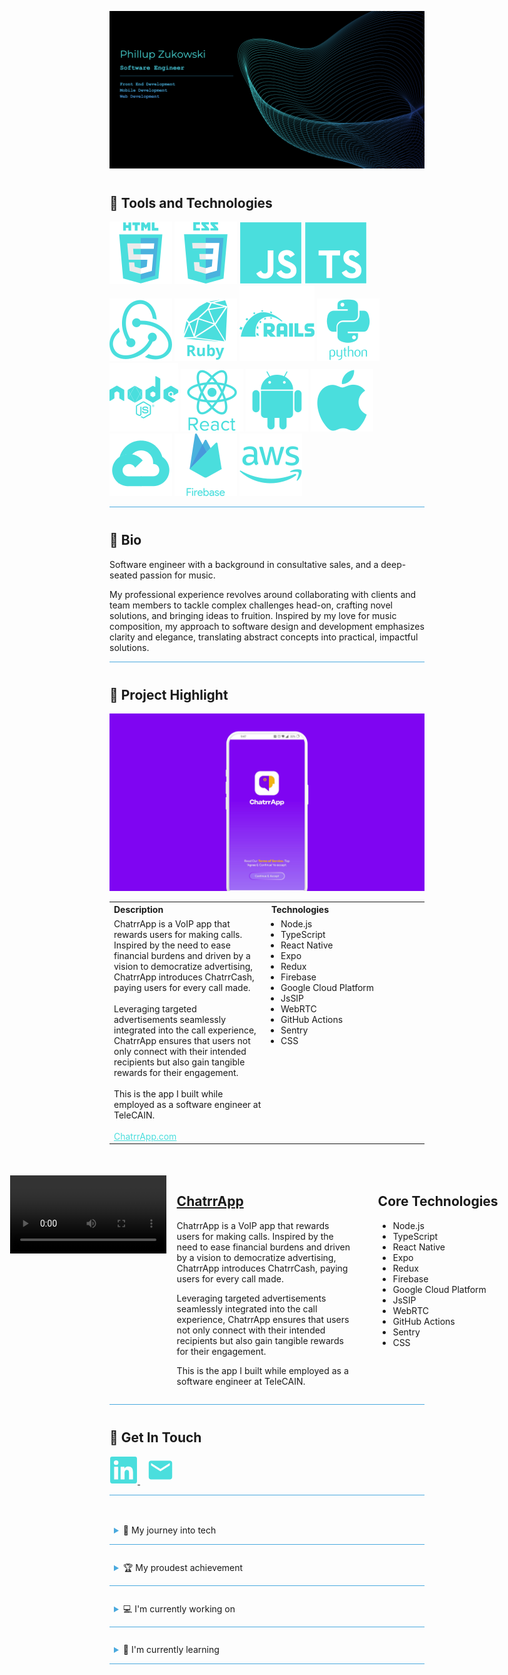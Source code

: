 ![Header](assets/header-image.png)

<span style="display: block; margin-top: 40px;"></span>

## 🤖 Tools and Technologies

![HTML](https://raw.githubusercontent.com/Phillupz/PhillupZ/main/assets/svg/HTML.svg)
![CSS](https://raw.githubusercontent.com/Phillupz/PhillupZ/main/assets/svg/CSS.svg)
![JS](https://raw.githubusercontent.com/Phillupz/PhillupZ/main/assets/svg/JS.svg)
![TS](https://raw.githubusercontent.com/Phillupz/PhillupZ/main/assets/svg/TS.svg)
![Redux](https://raw.githubusercontent.com/Phillupz/PhillupZ/main/assets/svg/Redux.svg)
![Ruby](https://raw.githubusercontent.com/Phillupz/PhillupZ/main/assets/svg/Ruby.svg)
![Rails](https://raw.githubusercontent.com/Phillupz/PhillupZ/main/assets/svg/Rails.svg)
![Python](https://raw.githubusercontent.com/Phillupz/PhillupZ/main/assets/svg/Python.svg)
![Node](https://raw.githubusercontent.com/Phillupz/PhillupZ/main/assets/svg/Node.svg)
![React](https://raw.githubusercontent.com/Phillupz/PhillupZ/main/assets/svg/React.svg)
![Android](https://raw.githubusercontent.com/Phillupz/PhillupZ/main/assets/svg/Android.svg)
![Apple](https://raw.githubusercontent.com/Phillupz/PhillupZ/main/assets/svg/Apple.svg)
![Google Cloud](https://raw.githubusercontent.com/Phillupz/PhillupZ/main/assets/svg/GCP.svg)
![Firebase](https://raw.githubusercontent.com/Phillupz/PhillupZ/main/assets/svg/Firebase.svg)
![AWS](https://raw.githubusercontent.com/Phillupz/PhillupZ/main/assets/svg/AWS.svg)

<hr style="height:1px;border:none;color:#4AA9DE;background-color:#4AA9DE;">
<span style="display: block; margin-top: 40px;"></span>

<!-- BIO -->

## :art: Bio

Software engineer with a background in consultative sales, and a deep-seated passion for music.

My professional experience revolves around collaborating with clients and team members to tackle complex challenges head-on, crafting novel solutions, and bringing ideas to fruition. Inspired by my love for music composition, my approach to software design and development emphasizes clarity and elegance, translating abstract concepts into practical, impactful solutions.

<hr style="height:1px;border:none;color:#4AA9DE;background-color:#4AA9DE;">
<span style="display: block; margin-top: 40px;"></span>

## :star2: Project Highlight
[![ChatrrApp Feature Highlight](./assets/media/chatrrappthumbnail.png)](https://vimeo.com/945420328?share=copy)

<!-- Project Details -->

<table style="border-collapse: collapse; width: 100%;">
  <tr>
    <th style="text-align: left;"> Description </th>
    <th style="text-align: left;"> Technologies </th>
  </tr>
  <tr>
    <td style="vertical-align: top; width: 50%;">
      ChatrrApp is a VoIP app that rewards users for making calls. Inspired by the need to ease financial burdens and driven by a vision to democratize advertising, ChatrrApp introduces ChatrrCash, paying users for every call made.
      <br>
      <br>
      Leveraging targeted advertisements seamlessly integrated into the call experience, ChatrrApp ensures that users not only connect with their intended recipients but also gain tangible rewards for their engagement.
      <br>
      <br>
      This is the app I built while employed as a software engineer at TeleCAIN.
      <br>
      <br>
      <a href="https://www.chatrrapp.com/" style="color: #4ADEDD;">ChatrrApp.com</a>
    </td>
    <td style="vertical-align: top; width: 50%; padding-right: 20px;">
      <ul style="max-width: 25em; min-width: 15em; padding-left: 15px; margin: 0;">
        <li>Node.js</li>
        <li>TypeScript</li>
        <li>React Native</li>
        <li>Expo</li>
        <li>Redux</li>
        <li>Firebase</li>
        <li>Google Cloud Platform</li>
        <li>JsSIP</li>
        <li>WebRTC</li>
        <li>GitHub Actions</li>
        <li>Sentry</li>
        <li>CSS</li>
      </ul>
    </td>
  </tr>
</table>




<span style="display: block; margin-top: 20px;"></span>

<div style="display: flex; justify-content: center; margin-top: 50px;">
  <div style="min-width: 15em; max-width: 25; margin-right: 15px;">
    <video controls width="250">
      <source src="./assets/media/feature-highlights.mp4" type="video/mp4">
    </video>
  </div>
  <span style="margin-right: 3em;"></span>
  <div>
    <a href="https://www.chatrrapp.com/">
      <h2>ChatrrApp</h2>
    </a>
    <p style="max-width: 25em; min-width: 20em;">ChatrrApp is a VoIP app that rewards users for making calls. Inspired by the need to ease financial burdens and driven by a vision to democratize advertising, ChatrrApp introduces ChatrrCash, paying users for every call made.</p>
    <p style="max-width: 25em; min-width: 15em;">Leveraging targeted advertisements seamlessly integrated into the call experience, ChatrrApp ensures that users not only connect with their intended recipients but also gain tangible rewards for their engagement.</p>
    <p style="max-width: 25em; min-width: 15em;">This is the app I built while employed as a software engineer at TeleCAIN.</p>
  </div>
  <span style="margin-right: 3em;"></span>
  <div>
    <h2>Core Technologies</h2>
    <ul style="max-width: 25em; min-width: 15em;">
      <li>Node.js</li>
      <li>TypeScript</li>
      <li>React Native</li>
      <li>Expo</li>
      <li>Redux</li>
      <li>Firebase</li>
      <li>Google Cloud Platform</li>
      <li>JsSIP</li>
      <li>WebRTC</li>
      <li>GitHub Actions</li>
      <li>Sentry</li>
      <li>CSS</li>
    </ul>
  </div>
</div>
<hr style="height:1px;border:none;color:#4AA9DE;background-color:#4AA9DE;">
<span style="display: block; margin-top: 40px;"></span>

## 💬 Get In Touch

<a href="https://www.linkedin.com/in/phillup-zukowski/">
  <svg height="45" width="45" viewBox="0 0 128 128">
    <path fill="#4ADEDD" d="M116 3H12a8.91 8.91 0 00-9 8.8v104.42a8.91 8.91 0 009 8.78h104a8.93 8.93 0 009-8.81V11.77A8.93 8.93 0 00116 3zM39.17 107H21.06V48.73h18.11zm-9-66.21a10.5 10.5 0 1110.49-10.5 10.5 10.5 0 01-10.54 10.48zM107 107H88.89V78.65c0-6.75-.12-15.44-9.41-15.44s-10.87 7.36-10.87 15V107H50.53V48.73h17.36v8h.24c2.42-4.58 8.32-9.41 17.13-9.41C103.6 47.28 107 59.35 107 75z"></path>
  </svg>
</a>
<span style="margin-right: 10px;"></span>
<a href="mailto:phillup.zukowski@gmail.com">
  <svg height="45" width="45" viewBox="0 -960 960 960" fill="#4ADEDD">
    <path d="M160-160q-33 0-56.5-23.5T80-240v-480q0-33 23.5-56.5T160-800h640q33 0 56.5 23.5T880-720v480q0 33-23.5 56.5T800-160H160Zm320-280 320-200v-80L480-520 160-720v80l320 200Z"/>
  </svg>
</a>

<hr style="height:1px;border:none;color:#4AA9DE;background-color:#4AA9DE;">

<span style="display: block; margin-top: 40px;"></span>






<!-- OTHER INFO -->



<details style="border-top: none; border-bottom: .5px solid #4AA9DE;">
<summary style="padding: 0.5em; padding-bottom: 1em; cursor: pointer;">🌄 My journey into tech</summary>

This is the additional information that will appear when the dropdown is expanded.

</details>

<style>
details[open] {
    border-bottom: none; /* Remove bottom border when expanded */
}
</style>

<span style="display: block; margin-top: 20px;"></span>

<details style="border-top: none; border-bottom: .5px solid #4AA9DE;">
<summary style="padding: 0.5em; padding-bottom: 1em; cursor: pointer;">🏆 My proudest achievement</summary>

This is the additional information that will appear when the dropdown is expanded.

</details>

<style>
details[open] {
    border-bottom: none; /* Remove bottom border when expanded */
}
</style>

<span style="display: block; margin-top: 20px;"></span>

<details style="border-top: none; border-bottom: .5px solid #4AA9DE;">
<summary style="padding: 0.5em; padding-bottom: 1em; cursor: pointer;">💻 I'm currently working on</summary>

This is the additional information that will appear when the dropdown is expanded.

</details>

<style>
details[open] {
    border-bottom: none; /* Remove bottom border when expanded */
}
</style>

<span style="display: block; margin-top: 20px;"></span>
<details style="border-top: none; border-bottom: .5px solid #4AA9DE;">
<summary style="padding: 0.5em; padding-bottom: 1em; cursor: pointer; color: fff;">📖 I'm currently learning</summary>

This is the additional information that will appear when the dropdown is expanded.

</details>

<style>
/* Add custom color to the chevron */
summary::-webkit-details-marker {
    color: #4AA9DE; /* For Chrome browsers */
}
summary::marker {
    color: #4AA9DE; /* For Firefox browsers */
}
</style>


<span style="display: block; margin-top: 20px;"></span>


<!--
**Phillupz/PhillupZ** is a ✨ _special_ ✨ repository because its `README.md` (this file) appears on your GitHub profile.

Here are some ideas to get you started:

- 🔭 I’m currently working on ...
- 🌱 I’m currently learning ...
- 👯 I’m looking to collaborate on ...
- 🤔 I’m looking for help with ...
- 💬 Ask me about ...
- 📫 How to reach me: ...
- 😄 Pronouns: ...
- ⚡ Fun fact: ...
-->
